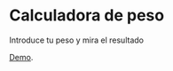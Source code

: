# Calculadora de peso

Introduce tu peso y mira el resultado

[Demo](https://calculadora-windows-xp.vercel.app).
